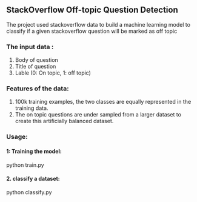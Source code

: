 ##  StackOverflow Off-topic Question Detection

The project used stackoverflow data to build a machine learning model to classify if a given stackoverflow question will be marked as off topic

### The input data :

1. Body of question
2. Title of question
3. Lable (0: On topic, 1: off topic)

### Features of the data:

1. 100k training examples, the two classes are equally represented in the training data.
2. The on topic questions are under sampled from a larger dataset to create this artificially balanced dataset.

### Usage:

#### 1: Training the model:

python train.py <path to train dataset> <path to  model output dir>

#### 2. classify a dataset:

python classify.py <model dir path> <path of file to generate predictiction>